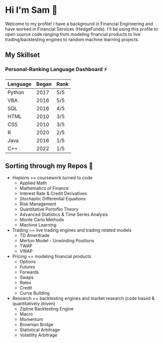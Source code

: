 # Hi I'm Sam 👋

Welcome to my profile! I have a background in Financial Engineering and have worked in Financial Services (HedgeFunds). I'll be using this profile to open source code ranging from modeling financial products to live trading/backtesting engines to random machine learning projects. 

## My Skillset
### Personal-Ranking Language Dashboard :zap:
| Language     | Began  | Rank     |
| ------------- | ------------- | -------- |
| Python          | 2017         | 5/5  |
| VBA           | 2016         | 5/5  |
| SQL           | 2016         | 4/5  |
| HTML           | 2010         | 3/5  |
| CSS           | 2010         | 3/5  |
| R           | 2020         | 2/5  |
| Java           | 2016         | 1/5  |
| C++           | 2022         | 1/5  |

## Sorting through my Repos :thought_balloon:
* Hopkins == coursework turned to code
  * Applied Math
  * Mathematics of Finance
  * Interest Rate & Credit Derivatives
  * Stochastic Differential Equations
  * Risk Management
  * Quantitative Portoflio Theory
  * Advanced Statistics & Time Series Analysis
  * Monte Carlo Methods
  * Machine Learning
* Trading == live trading engines and trading related models
  * TD Ameritrade
  * Merton Model - Unwinding Positions
  * TWAP
  * VWAP
* Pricing == modeling financial products
  * Options
  * Futures
  * Forwards
  * Swaps
  * Rates
  * Credit
  * Curve Building
* Research == backtesting engines and market research (code based & quantitatively driven)
  * Zipline Backtesting Engine
  * Macro
  * Momentum
  * Brownian Bridge
  * Statistical Arbitrage
  * Volatility Arbitrage
